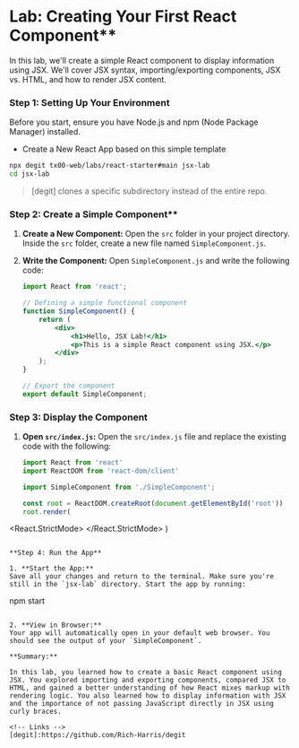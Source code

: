 # Lab: Creating Your First React Component**

In this lab, we'll create a simple React component to display information using JSX. We'll cover JSX syntax, importing/exporting components, JSX vs. HTML, and how to render JSX content.

### Step 1: Setting Up Your Environment

Before you start, ensure you have Node.js and npm (Node Package Manager) installed.

- Create a New React App based on this simple template 

```sh
npx degit tx00-web/labs/react-starter#main jsx-lab
cd jsx-lab
```

> [degit] clones a specific subdirectory instead of the entire repo. 

### Step 2: Create a Simple Component**

1. **Create a New Component:**
   Open the `src` folder in your project directory. Inside the `src` folder, create a new file named `SimpleComponent.js`.

2. **Write the Component:**
   Open `SimpleComponent.js` and write the following code:

   ```jsx
   import React from 'react';

   // Defining a simple functional component
   function SimpleComponent() {
       return (
           <div>
               <h1>Hello, JSX Lab!</h1>
               <p>This is a simple React component using JSX.</p>
           </div>
       );
   }

   // Export the component
   export default SimpleComponent;
   ```

### Step 3: Display the Component

1. **Open `src/index.js`:**
   Open the `src/index.js` file and replace the existing code with the following:

   ```jsx
   import React from 'react'
   import ReactDOM from 'react-dom/client'

   import SimpleComponent from './SimpleComponent';

   const root = ReactDOM.createRoot(document.getElementById('root'))
   root.render(
  <React.StrictMode>
    <SimpleComponent />
  </React.StrictMode>
   )
   ```

**Step 4: Run the App**

1. **Start the App:**
   Save all your changes and return to the terminal. Make sure you're still in the `jsx-lab` directory. Start the app by running:
   ```
   npm start
   ```

2. **View in Browser:**
   Your app will automatically open in your default web browser. You should see the output of your `SimpleComponent`.

**Summary:**

In this lab, you learned how to create a basic React component using JSX. You explored importing and exporting components, compared JSX to HTML, and gained a better understanding of how React mixes markup with rendering logic. You also learned how to display information with JSX and the importance of not passing JavaScript directly in JSX using curly braces.

<!-- Links -->
[degit]:https://github.com/Rich-Harris/degit
